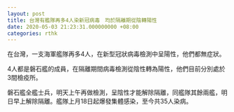 ```yaml
---
layout: post
title: 台灣有艦隊再多4人染新冠病毒　均於隔離期從陰轉陽性
date: 2020-05-03 21:23:31.000000000 +08:00
categories: rthk
---
```


在台灣，一支海軍艦隊再多4人，在新型冠狀病毒檢測中呈陽性，他們都無症狀。

4人都是磐石艦的成員，在隔離期間病毒檢測從陰性轉為陽性，他們目前分別處於3間檢疫所。

磐石艦全艦士兵，明天上午再做檢測，呈陰性才能解除隔離，同艦隊其餘兩艦，明日早上解除隔離。艦隊上月18日起爆發集體感染，至今共35人染病。
